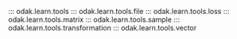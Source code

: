 ::: odak.learn.tools
::: odak.learn.tools.file
::: odak.learn.tools.loss
::: odak.learn.tools.matrix
::: odak.learn.tools.sample
::: odak.learn.tools.transformation
::: odak.learn.tools.vector
